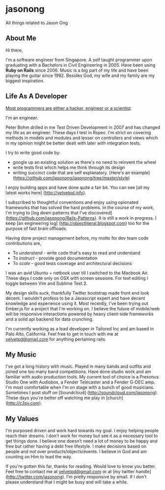 jasonong
========

All things related to Jason Ong

## About Me

Hi there,

I'm a software engineer from Singapore. A self taught programmer upon graduating with a Bachelors in Civil Engineering in 2005. Have been using **Ruby on Rails** since 2006. Music is a big part of my life and have been playing the guitar since 1992. Besides God, my wife and my family are my biggest inspiration.

## Life As A Developer

[Most programmers are either a hacker, engineer or a scientist](http://jasonong.tumblr.com/post/33453791906/hackers-engineers-and-scientists).

I'm an engineer.

Peter Bohm drilled in me Test Driven Development in 2007 and has changed my life as an engineer. These days I test in Rspec. I'm strict on covering methods in models and modules and lesser on controllers and views which in my opinion might be better dealt with later with integration tests.

I try to write good code by:
* google up an existing solution as there's no need to reinvent the wheel
* write tests first which helps me think through its design
* writing succinct code that are self explanatory. [Here's an example] (https://github.com/jasonong/jasonong/tree/master/style)

I enjoy building apps and have done quite a fair bit. You can see [all my latest works here] (http://velvetpd.info).

I subscribed to thoughtful conventions and enjoy using opionated frameworks that has solved the hard problems. In the course of my work, I'm trying to [log down patterns that I've discovered] (https://github.com/jasonong/Rails-Patterns). It is still a work in progress. I keep [an engineering log] (http://objectliteral.blogspot.com) too for the purpose of fast brain offloads.

Having done project management before, my motto for dev team code contributions are,

* To *understand* - write code that's easy to read and understand
* To *instruct* - provide good documentation
* To *scale* - good tests coverage and architectural decisions

I was an avid Ubuntu + netbook user till I switched to the Macbook Air. These days I code only on OSX with screen sessions. For text editing I toggle between Vim and Sublime Text 2.

My design skills suck, thankfully Twitter bootstrap made front end look decent. I wouldn't profess to be a Javascript expert and have decent knowledge and experience using it. Most recently, I've been trying out Ember.js for a project that I'm working on. I believe the future of mobile/web will be responsive interactions powered by heavy client-side frameworks and a solid api backend for data crunching.

I'm currently working as a lead developer in Tailored Inc and am based in Palo Alto, California. Feel free to get in touch with me at <velvetpd@gmail.com> for anything pertaining rails.

## My Music

I've got a long history with music. Played in many bands and outfits and joined one too many band competitions. Have done studio work and am familiar with audio production tools. My current tool of choice is a Presonus Studio One with Audiobox, a Fender Telecaster and a Fender G-DEC amp. I'm most comfortable when I'm on stage with a bunch of good musicians. Sometimes I post stuff on [Soundcloud] (http://soundcloud.com/jasonong). These days you're better off watching me play in [church] (http://c3sv.com).

## My Values

I'm purposed driven and work hard towards my goal. I enjoy helping people reach their dreams. I don't work for money but see it as a necessary tool to get things done. I believe one doesn't need a lot of money to be happy and free but rather having a debt free lifestyle. I make decisions based on people and not over products/objects/events. I believe in God and am counting on Him to lead the way.

If you're gotten this far, thanks for reading. Would love to know you better. Feel free to contact me at <velvetpd@gmail.com> or at [my twitter handle] (http://twitter.com/jasonong). I'm pretty responsive by email. If I don't please understand that I might be busy and will take a while.
